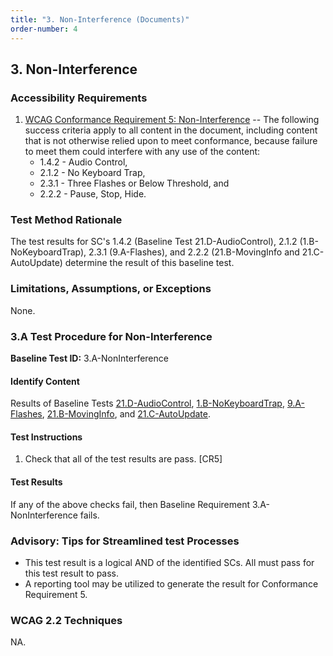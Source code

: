 ```yaml
---
title: "3. Non-Interference (Documents)"
order-number: 4
---
```


## 3. Non-Interference

### Accessibility Requirements

1.  [WCAG Conformance Requirement 5: Non-Interference](https://www.w3.org/WAI/WCAG22/Understanding/conformance#conf-req5) -- The following success criteria apply to all content in the document, including content that is not otherwise relied upon to meet conformance, because failure to meet them could interfere with any use of the content:
    -   1.4.2 - Audio Control,
    -   2.1.2 - No Keyboard Trap,
    -   2.3.1 - Three Flashes or Below Threshold, and
    -   2.2.2 - Pause, Stop, Hide.

### Test Method Rationale

The test results for SC's 1.4.2 (Baseline Test 21.D-AudioControl), 2.1.2 (1.B-NoKeyboardTrap), 2.3.1 (9.A-Flashes), and 2.2.2 (21.B-MovingInfo and 21.C-AutoUpdate) determine the result of this baseline test.

### Limitations, Assumptions, or Exceptions

None.

### 3.A Test Procedure for Non-Interference

**Baseline Test ID:** 3.A-NonInterference

#### Identify Content

<p id="d3aIC">Results of Baseline Tests <a href="#21d-test-procedure-for-audio-control">21.D-AudioControl</a>, <a href="#1b-test-procedure-for-no-keyboard-trap">1.B-NoKeyboardTrap</a>, <a href="#9a-test-procedure-for-three-flashes-or-below-threshold">9.A-Flashes</a>, <a href="#21b-test-procedure-for-moving-information">21.B-MovingInfo</a>, and <a href="#21c-test-procedure-for-auto-updating-information">21.C-AutoUpdate</a>.</p>

#### Test Instructions

<ol id="d3aTI">
    <li id="d3aTI-1">Check that all of the test results are pass. [CR5]</li>
</ol>

#### Test Results

<p id="d3aTR">If any of the above checks fail, then Baseline Requirement 3.A-NonInterference fails.</p>

### Advisory: Tips for Streamlined test Processes

-   This test result is a logical AND of the identified SCs. All must pass for this test result to pass.
-   A reporting tool may be utilized to generate the result for Conformance Requirement 5.

### WCAG 2.2 Techniques

NA.
